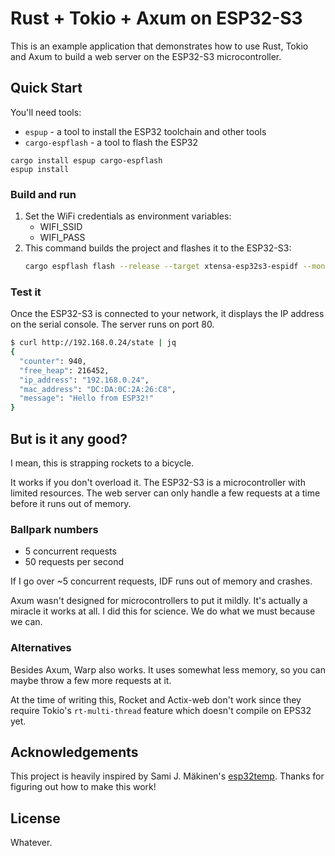 # Rust + Tokio + Axum on ESP32-S3

This is an example application that demonstrates how to use Rust, Tokio and Axum to build a web server on the ESP32-S3 microcontroller.

## Quick Start

You'll need tools:
- `espup` - a tool to install the ESP32 toolchain and other tools
- `cargo-espflash` - a tool to flash the ESP32

```
cargo install espup cargo-espflash
espup install
```

### Build and run

1. Set the WiFi credentials as environment variables:
    - WIFI_SSID
    - WIFI_PASS
2. This command builds the project and flashes it to the ESP32-S3:
    ```sh
    cargo espflash flash --release --target xtensa-esp32s3-espidf --monitor 
    ```

### Test it

Once the ESP32-S3 is connected to your network, it displays the IP address on the serial console. The server runs on port 80.

```sh
$ curl http://192.168.0.24/state | jq
{
  "counter": 940,
  "free_heap": 216452,
  "ip_address": "192.168.0.24",
  "mac_address": "DC:DA:0C:2A:26:C8",
  "message": "Hello from ESP32!"
}
```

## But is it any good?

I mean, this is strapping rockets to a bicycle.

It works if you don't overload it. The ESP32-S3 is a microcontroller with limited resources. The web server can only handle a few requests at a time before it runs out of memory. 

### Ballpark numbers
- 5 concurrent requests
- 50 requests per second

If I go over ~5 concurrent requests, IDF runs out of memory and crashes. 

Axum wasn't designed for microcontrollers to put it mildly. It's actually a miracle it works at all. I did this for science. We do what we must because we can.


### Alternatives

Besides Axum, Warp also works. It uses somewhat less memory, so you can maybe throw a few more requests at it.

At the time of writing this, Rocket and Actix-web don't work since they require Tokio's `rt-multi-thread` feature which doesn't compile on EPS32 yet.


## Acknowledgements

This project is heavily inspired by Sami J. Mäkinen's [esp32temp](https://github.com/sjm42/esp32temp). Thanks for figuring out how to make this work!


## License

Whatever.